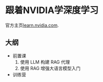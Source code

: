 # 跟着NVIDIA学深度学习

官方主页[learn.nvidia.com](https://learn.nvidia.com/).

## 大纲

* 前置课
    1. 使用 LLM 构建 RAG 代理
    2. 使用 RAG 增强大语言模型入门
* 训练营

